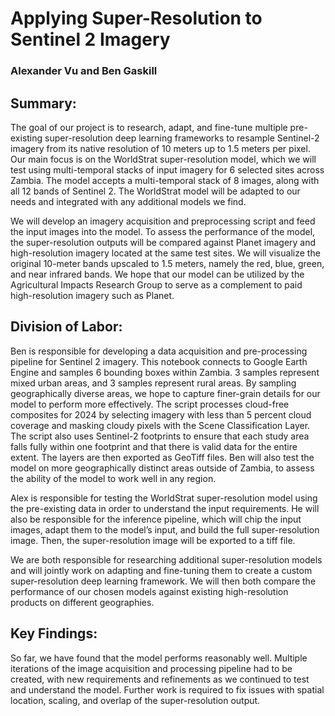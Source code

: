 # Applying Super-Resolution to Sentinel 2 Imagery
### Alexander Vu and Ben Gaskill

## Summary:
The goal of our project is to research, adapt, and fine-tune multiple pre-existing super-resolution deep learning frameworks to resample Sentinel-2 imagery from its native resolution of 10 meters up to 1.5 meters per pixel. Our main focus is on the WorldStrat super-resolution model, which we will test using multi-temporal stacks of input imagery for 6 selected sites across Zambia. The model accepts a multi-temporal stack of 8 images, along with all 12 bands of Sentinel 2. The WorldStrat model will be adapted to our needs and integrated with any additional models we find. 

We will develop an imagery acquisition and preprocessing script and feed the input images into the model. To assess the performance of the model, the super-resolution outputs will be compared against Planet imagery and high-resolution imagery located at the same test sites. We will visualize the original 10-meter bands upscaled to 1.5 meters, namely the red, blue, green, and near infrared bands. We hope that our model can be utilized by the Agricultural Impacts Research Group to serve as a complement to paid high-resolution imagery such as Planet.  

## Division of Labor: 
Ben is responsible for developing a data acquisition and pre-processing pipeline for Sentinel 2 imagery. This notebook connects to Google Earth Engine and samples 6 bounding boxes within Zambia. 3 samples represent mixed urban areas, and 3 samples represent rural areas. By sampling geographically diverse areas, we hope to capture finer-grain details for our model to perform more effectively. The script processes cloud-free composites for 2024 by selecting imagery with less than 5 percent cloud coverage and masking cloudy pixels with the Scene Classification Layer. The script also uses Sentinel-2 footprints to ensure that each study area falls fully within one footprint and that there is valid data for the entire extent. The layers are then exported as GeoTiff files. Ben will also test the model on more geographically distinct areas outside of Zambia, to assess the ability of the model to work well in any region.  

Alex is responsible for testing the WorldStrat super-resolution model using the pre-existing data in order to understand the input requirements. He will also be responsible for the inference pipeline, which will chip the input images, adapt them to the model’s input, and build the full super-resolution image. Then, the super-resolution image will be exported to a tiff file.  

We are both responsible for researching additional super-resolution models and will jointly work on adapting and fine-tuning them to create a custom super-resolution deep learning framework. We will then both compare the performance of our chosen models against existing high-resolution products on different geographies.  

## Key Findings:  
So far, we have found that the model performs reasonably well. Multiple iterations of the image acquisition and processing pipeline had to be created, with new requirements and refinements as we continued to test and understand the model. Further work is required to fix issues with spatial location, scaling, and overlap of the super-resolution output.  
